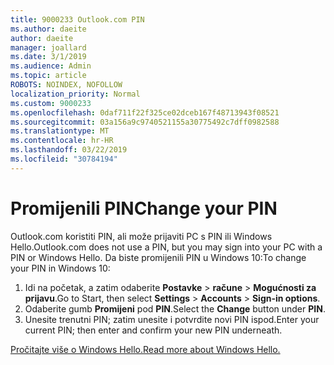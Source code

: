 ```yaml
---
title: 9000233 Outlook.com PIN
ms.author: daeite
author: daeite
manager: joallard
ms.date: 3/1/2019
ms.audience: Admin
ms.topic: article
ROBOTS: NOINDEX, NOFOLLOW
localization_priority: Normal
ms.custom: 9000233
ms.openlocfilehash: 0daf711f22f325ce02dceb167f48713943f08521
ms.sourcegitcommit: 03a156a9c9740521155a30775492c7dff0982588
ms.translationtype: MT
ms.contentlocale: hr-HR
ms.lasthandoff: 03/22/2019
ms.locfileid: "30784194"
---
```

# <a name="change-your-pin"></a><span data-ttu-id="7254d-102">Promijenili PIN</span><span class="sxs-lookup"><span data-stu-id="7254d-102">Change your PIN</span></span>

<span data-ttu-id="7254d-103">Outlook.com koristiti PIN, ali može prijaviti PC s PIN ili Windows Hello.</span><span class="sxs-lookup"><span data-stu-id="7254d-103">Outlook.com does not use a PIN, but you may sign into your PC with a PIN or Windows Hello.</span></span> <span data-ttu-id="7254d-104">Da biste promijenili PIN u Windows 10:</span><span class="sxs-lookup"><span data-stu-id="7254d-104">To change your PIN in Windows 10:</span></span>

1. <span data-ttu-id="7254d-105">Idi na početak, a zatim odaberite **Postavke** > **račune** > **Mogućnosti za prijavu**.</span><span class="sxs-lookup"><span data-stu-id="7254d-105">Go to Start, then select **Settings** > **Accounts** > **Sign-in options**.</span></span>
2. <span data-ttu-id="7254d-106">Odaberite gumb **Promijeni** pod **PIN**.</span><span class="sxs-lookup"><span data-stu-id="7254d-106">Select the **Change** button under **PIN**.</span></span>
3. <span data-ttu-id="7254d-107">Unesite trenutni PIN; zatim unesite i potvrdite novi PIN ispod.</span><span class="sxs-lookup"><span data-stu-id="7254d-107">Enter your current PIN; then enter and confirm your new PIN underneath.</span></span>

[<span data-ttu-id="7254d-108">Pročitajte više o Windows Hello.</span><span class="sxs-lookup"><span data-stu-id="7254d-108">Read more about Windows Hello.</span></span>](https://support.microsoft.com/help/17215/)